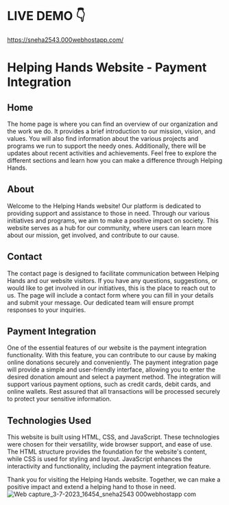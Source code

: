 # LIVE DEMO 👇
https://sneha2543.000webhostapp.com/
# Helping Hands Website - Payment Integration

## Home

The home page is where you can find an overview of our organization and the work we do. It provides a brief introduction to our mission, vision, and values. You will also find information about the various projects and programs we run to support the needy ones. Additionally, there will be updates about recent activities and achievements. Feel free to explore the different sections and learn how you can make a difference through Helping Hands.

## About

Welcome to the Helping Hands website! Our platform is dedicated to providing support and assistance to those in need. Through our various initiatives and programs, we aim to make a positive impact on society. This website serves as a hub for our community, where users can learn more about our mission, get involved, and contribute to our cause.

## Contact

The contact page is designed to facilitate communication between Helping Hands and our website visitors. If you have any questions, suggestions, or would like to get involved in our initiatives, this is the place to reach out to us. The page will include a contact form where you can fill in your details and submit your message. Our dedicated team will ensure prompt responses to your inquiries.

## Payment Integration

One of the essential features of our website is the payment integration functionality. With this feature, you can contribute to our cause by making online donations securely and conveniently. The payment integration page will provide a simple and user-friendly interface, allowing you to enter the desired donation amount and select a payment method. The integration will support various payment options, such as credit cards, debit cards, and online wallets. Rest assured that all transactions will be processed securely to protect your sensitive information.

## Technologies Used

This website is built using HTML, CSS, and JavaScript. These technologies were chosen for their versatility, wide browser support, and ease of use. The HTML structure provides the foundation for the website's content, while CSS is used for styling and layout. JavaScript enhances the interactivity and functionality, including the payment integration feature.

Thank you for visiting the Helping Hands website. Together, we can make a positive impact and extend a helping hand to those in need.
![Web capture_3-7-2023_16454_sneha2543 000webhostapp com](https://github.com/snehagautam869/Payment-Gateway/assets/79215346/7ab32979-eb31-4cce-b04f-c6045180d716)

